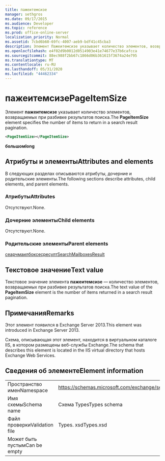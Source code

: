 ```yaml
---
title: пажеитемсизе
manager: sethgros
ms.date: 09/17/2015
ms.audience: Developer
ms.topic: reference
ms.prod: office-online-server
localization_priority: Normal
ms.assetid: 7cbd6b60-69fc-4007-aeb9-bdf41c45cba3
description: Элемент Пажеитемсизе указывает количество элементов, возвращаемых при разбивке результатов поиска.
ms.openlocfilehash: e4f02d9b0012d0514903e41e74677e37b6cafcca
ms.sourcegitcommit: 88ec988f2bb67c1866d06b361615f3674a24e795
ms.translationtype: MT
ms.contentlocale: ru-RU
ms.lasthandoff: 05/31/2020
ms.locfileid: "44462334"
---
```

# <a name="pageitemsize"></a><span data-ttu-id="0cdda-103">пажеитемсизе</span><span class="sxs-lookup"><span data-stu-id="0cdda-103">PageItemSize</span></span>

<span data-ttu-id="0cdda-104">Элемент **пажеитемсизе** указывает количество элементов, возвращаемых при разбивке результатов поиска.</span><span class="sxs-lookup"><span data-stu-id="0cdda-104">The **PageItemSize** element specifies the number of items to return in a search result pagination.</span></span> 
  
```XML
<PageItemSize></PageItemSize>
```

 <span data-ttu-id="0cdda-105">**большом**</span><span class="sxs-lookup"><span data-stu-id="0cdda-105">**long**</span></span>
## <a name="attributes-and-elements"></a><span data-ttu-id="0cdda-106">Атрибуты и элементы</span><span class="sxs-lookup"><span data-stu-id="0cdda-106">Attributes and elements</span></span>

<span data-ttu-id="0cdda-107">В следующих разделах описываются атрибуты, дочерние и родительские элементы.</span><span class="sxs-lookup"><span data-stu-id="0cdda-107">The following sections describe attributes, child elements, and parent elements.</span></span>
  
### <a name="attributes"></a><span data-ttu-id="0cdda-108">Атрибуты</span><span class="sxs-lookup"><span data-stu-id="0cdda-108">Attributes</span></span>

<span data-ttu-id="0cdda-109">Отсутствуют.</span><span class="sxs-lookup"><span data-stu-id="0cdda-109">None.</span></span>
  
### <a name="child-elements"></a><span data-ttu-id="0cdda-110">Дочерние элементы</span><span class="sxs-lookup"><span data-stu-id="0cdda-110">Child elements</span></span>

<span data-ttu-id="0cdda-111">Отсутствуют.</span><span class="sxs-lookup"><span data-stu-id="0cdda-111">None.</span></span>
  
### <a name="parent-elements"></a><span data-ttu-id="0cdda-112">Родительские элементы</span><span class="sxs-lookup"><span data-stu-id="0cdda-112">Parent elements</span></span>

[<span data-ttu-id="0cdda-113">сеарчмаилбоксесресулт</span><span class="sxs-lookup"><span data-stu-id="0cdda-113">SearchMailboxesResult</span></span>](searchmailboxesresult.md)
  
## <a name="text-value"></a><span data-ttu-id="0cdda-114">Текстовое значение</span><span class="sxs-lookup"><span data-stu-id="0cdda-114">Text value</span></span>

<span data-ttu-id="0cdda-115">Текстовое значение элемента **пажеитемсизе** — количество элементов, возвращаемых при разбивке результатов поиска.</span><span class="sxs-lookup"><span data-stu-id="0cdda-115">The text value of the **PageItemSize** element is the number of items returned in a search result pagination.</span></span> 
  
## <a name="remarks"></a><span data-ttu-id="0cdda-116">Примечания</span><span class="sxs-lookup"><span data-stu-id="0cdda-116">Remarks</span></span>

<span data-ttu-id="0cdda-117">Этот элемент появился в Exchange Server 2013.</span><span class="sxs-lookup"><span data-stu-id="0cdda-117">This element was introduced in Exchange Server 2013.</span></span>
  
<span data-ttu-id="0cdda-118">Схема, описывающая этот элемент, находится в виртуальном каталоге IIS, в котором размещены веб-службы Exchange.</span><span class="sxs-lookup"><span data-stu-id="0cdda-118">The schema that describes this element is located in the IIS virtual directory that hosts Exchange Web Services.</span></span>
  
## <a name="element-information"></a><span data-ttu-id="0cdda-119">Сведения об элементе</span><span class="sxs-lookup"><span data-stu-id="0cdda-119">Element information</span></span>

|||
|:-----|:-----|
|<span data-ttu-id="0cdda-120">Пространство имен</span><span class="sxs-lookup"><span data-stu-id="0cdda-120">Namespace</span></span>  <br/> |https://schemas.microsoft.com/exchange/services/2006/types  <br/> |
|<span data-ttu-id="0cdda-121">Имя схемы</span><span class="sxs-lookup"><span data-stu-id="0cdda-121">Schema name</span></span>  <br/> |<span data-ttu-id="0cdda-122">Схема Types</span><span class="sxs-lookup"><span data-stu-id="0cdda-122">Types schema</span></span>  <br/> |
|<span data-ttu-id="0cdda-123">Файл проверки</span><span class="sxs-lookup"><span data-stu-id="0cdda-123">Validation file</span></span>  <br/> |<span data-ttu-id="0cdda-124">Types. xsd</span><span class="sxs-lookup"><span data-stu-id="0cdda-124">Types.xsd</span></span>  <br/> |
|<span data-ttu-id="0cdda-125">Может быть пустым</span><span class="sxs-lookup"><span data-stu-id="0cdda-125">Can be empty</span></span>  <br/> ||
   

